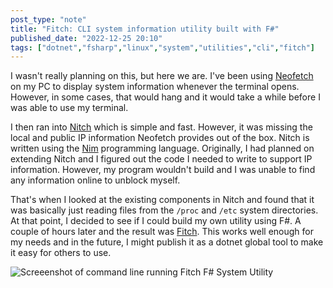 ```yaml
---
post_type: "note" 
title: "Fitch: CLI system information utility built with F#"
published_date: "2022-12-25 20:10"
tags: ["dotnet","fsharp","linux","system","utilities","cli","fitch"]
---
```


I wasn't really planning on this, but here we are. I've been using [Neofetch](https://github.com/dylanaraps/neofetch) on my PC to display system information whenever the terminal opens. However, in some cases, that would hang and it would take a while before I was able to use my terminal. 

I then ran into [Nitch](https://github.com/unxsh/nitch) which is simple and fast. However, it was missing the local and public IP information Neofetch provides out of the box. Nitch is written using the [Nim](https://nim-lang.org/) programming language. Originally, I had planned on extending Nitch and I figured out the code I needed to write to support IP information. However, my program wouldn't build and I was unable to find any information online to unblock myself. 

That's when I looked at the existing components in Nitch and found that it was basically just reading files from the `/proc` and `/etc` system directories. At that point, I decided to see if I could build my own utility using F#. A couple of hours later and the result was [Fitch](/github/fitch). This works well enough for my needs and in the future, I might publish it as a dotnet global tool to make it easy for others to use. 

![Screeenshot of command line running Fitch F# System Utility](/files/images/fitch-display.png)